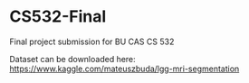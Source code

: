 # CS532-Final
Final project submission for BU CAS CS 532

Dataset can be downloaded here: https://www.kaggle.com/mateuszbuda/lgg-mri-segmentation
